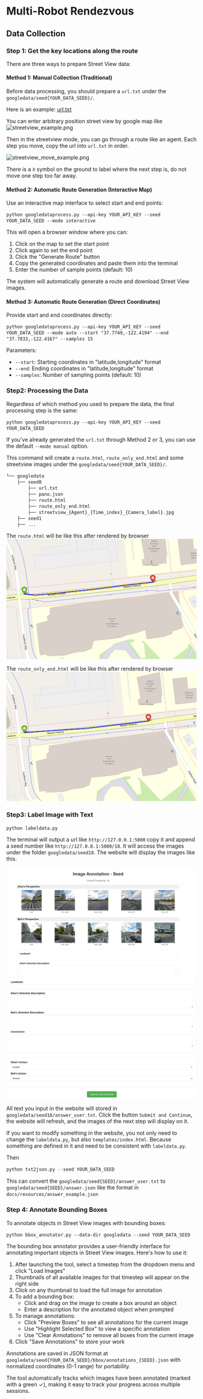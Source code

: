 # Multi-Robot Rendezvous
## Data Collection

### Step 1: Get the key locations along the route
There are three ways to prepare Street View data:

#### Method 1: Manual Collection (Traditional)

Before data processing, you should prepare a `url.txt` under the `googledata/seed{YOUR_DATA_SEED}/`.

Here is an example: [url.txt](docs/resources/url.txt)

You can enter arbitrary position street view by google map like ![streetview_example.png](docs/resources/streetview_example.png)

Then in the streetview mode, you can go through a route like an agent. Each step you move, copy the url into `url.txt` in order. 

![streetview_move_example.png](docs/resources/streetview_move_example.png)

There is a `X` symbol on the ground to label where the next step is, do not move one step too far away.

#### Method 2: Automatic Route Generation (Interactive Map)

Use an interactive map interface to select start and end points:

```shell
python googledataprocess.py --api-key YOUR_API_KEY --seed YOUR_DATA_SEED --mode interactive
```

This will open a browser window where you can:
1. Click on the map to set the start point
2. Click again to set the end point
3. Click the "Generate Route" button
4. Copy the generated coordinates and paste them into the terminal
5. Enter the number of sample points (default: 10)

The system will automatically generate a route and download Street View images.

#### Method 3: Automatic Route Generation (Direct Coordinates)

Provide start and end coordinates directly:

```shell
python googledataprocess.py --api-key YOUR_API_KEY --seed YOUR_DATA_SEED --mode auto --start "37.7749,-122.4194" --end "37.7833,-122.4167" --samples 15
```

Parameters:
- `--start`: Starting coordinates in "latitude,longitude" format
- `--end`: Ending coordinates in "latitude,longitude" format
- `--samples`: Number of sampling points (default: 10)

### Step2: Processing the Data 

Regardless of which method you used to prepare the data, the final processing step is the same:

```shell
python googledataprocess.py --api-key YOUR_API_KEY --seed YOUR_DATA_SEED
```

If you've already generated the `url.txt` through Method 2 or 3, you can use the default `--mode manual` option.

This command will create a `route.html`, `route_only_end.html` and some streetview images under the `googledata/seed{YOUR_DATA_SEED}/`.

```
└── googledata
    ├── seed0
        ├── url.txt
        ├── pano.json
        ├── route.html
        ├── route_only_end.html
        ├── streetview_{Agent}_{Time_index}_{Camera_label}.jpg
    ├── seed1
    ├── ...
```

The `route.html` will be like this after rendered by browser
![route.png](docs/resources/route.png)

The `route_only_end.html` will be like this after rendered by browser
![route_only_end.png](docs/resources/route_only_end.png)

### Step3: Label Image with Text
```python
python labeldata.py
```
The terminal will output a url like `http://127.0.0.1:5000` copy it and append a seed number like `http://127.0.0.1:5000/18`. It will access the images under the folder `googledata/seed18`. The website will display the images like this. 

![website.png](docs/resources/website.png)
![website2.png](docs/resources/website2.png)

All text you input in the website will stored in `googledata/seed18/answer_user.txt`. Click the button `Submit and Continue`, the website will refresh, and the images of the next step will display on it. 

If you want to modify something in the website, you not only need to change the `labeldata.py`, but also `templates/index.html`. Because something are defined in it and need to be consistent with `labeldata.py`. 

Then
```python
python txt2json.py --seed YOUR_DATA_SEED
```
This can convert the `googledata/seed{SEED}/answer_user.txt` to `googledata/seed{SEED}/answer.json` like the format in `docs/resources/answer_example.json`

### Step 4: Annotate Bounding Boxes

To annotate objects in Street View images with bounding boxes:

```shell
python bbox_annotator.py --data-dir googledata --seed YOUR_DATA_SEED
```

The bounding box annotator provides a user-friendly interface for annotating important objects in Street View images. Here's how to use it:

1. After launching the tool, select a timestep from the dropdown menu and click "Load Images"
2. Thumbnails of all available images for that timestep will appear on the right side
3. Click on any thumbnail to load the full image for annotation
4. To add a bounding box:
    - Click and drag on the image to create a box around an object
    - Enter a description for the annotated object when prompted
5. To manage annotations:
    - Click "Preview Boxes" to see all annotations for the current image
    - Use "Highlight Selected Box" to view a specific annotation
    - Use "Clear Annotations" to remove all boxes from the current image
6. Click "Save Annotations" to store your work

Annotations are saved in JSON format at `googledata/seed{YOUR_DATA_SEED}/bbox/annotations_{SEED}.json` with normalized coordinates (0-1 range) for portability.

The tool automatically tracks which images have been annotated (marked with a green ✓), making it easy to track your progress across multiple sessions.
